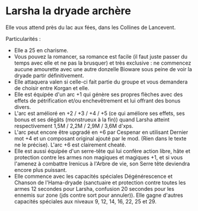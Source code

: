 # Larsha la dryade archère

Elle vous attend près du lac aux fées, dans les Collines de Lancevent.

Particularités :

- Elle a 25 en charisme.
- Vous pouvez la romancer, sa romance est facile (il faut juste passer du temps avec elle et ne pas la brusquer) et très exclusive : ne commencez aucune amourette avec une autre donzelle Bioware sous peine de voir la dryade partir définitivement.
- Elle attaquera valen si celle-ci fait partie du groupe et vous demandera de choisir entre Korgan et elle.
- Elle est équipée d'un arc +1 qui génère ses propres flèches avec des effets de pétrification et/ou enchevêtrement et lui offrant des bonus divers.
- L'arc est amélioré en +2 / +3 / +4 / +5 (ce qui améliore ses effets, ses bonus et ses dégâts (monstrueux à la fin)) quand Larsha atteint respectivement 1,5M / 2,2M / 2,9M / 3,6M d'xps.
- L'arc peut encore être upgradé en +6 par Cespenar en utilisant Dernier mot +4 et un composant original ajouté par le mod. (Rien dans le texte ne le précise). L'arc +6 est clairement cheaté.
- Elle est aussi équipée d'un serre-tête qui lui confère action libre, hâte et protection contre les armes non magiques et magiques +1, et si vous l'amenez à combattre Irenicus à l'Arbre de vie, son Serre tête deviendra encore plus puissant.
- Elle commence avec les capacités spéciales Dégénérescence et Chanson de l'Hama-dryade (sanctuaire et protection contre toutes les armes 12 secondes pour Larsha, confusion 20 secondes pour les ennemis sur zone (jds contre sort pour annuler)). Elle gagne d'autres capacités spéciales aux niveaux 9, 12, 14, 16, 22, 25 et 29.
